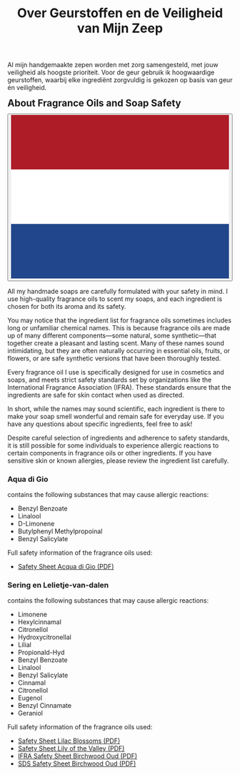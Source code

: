﻿---
title: "Over Geurstoffen en de Veiligheid van Mijn Zeep"
layout: single
author_profile: true
excerpt_separator: <!--more-->
header:
    overlay_image: random
    overlay_filter: 0.3
    teaser: /assets/images/teaser/fragrance.webp
comments: true
tags: zeep
---  
  Al mijn handgemaakte zepen worden met zorg samengesteld, met jouw veiligheid als hoogste prioriteit. Voor de geur gebruik ik hoogwaardige geurstoffen, waarbij elke ingrediënt zorgvuldig is gekozen op basis van geur én veiligheid.
<!--more-->
<style>
.page__content > p:first-child {
  display: none;
}
</style>

<div class="lang-content lang-nl" style="display:none;">
  <div class="lang-header">
    <h2 style="margin: 0.5em 0 0.5em;">Over Geurstoffen en de Veiligheid van Mijn Zeep</h2>
    <div class="lang-switcher">
      <button id="lang-toggle" onclick="toggleLang()">
        <img id="lang-flag" src="/assets/images/ui/gb.svg" alt="English flag">
      </button>
    </div>
  </div>
  <p>
  
    Al mijn handgemaakte zepen worden met zorg samengesteld, met jouw veiligheid als hoogste prioriteit. Voor de geur gebruik ik hoogwaardige geurstoffen, waarbij elke ingrediënt zorgvuldig is gekozen op basis van geur én veiligheid.
  </p>
  <p>
    Je zult misschien merken dat de ingrediëntenlijst van geurstoffen soms lange of onbekende chemische namen bevat. Dit komt doordat geurstoffen bestaan uit veel verschillende componenten—sommige natuurlijk, sommige synthetisch—die samen zorgen voor een aangename en langdurige geur. Veel van deze namen klinken misschien spannend, maar ze komen vaak van nature voor in etherische oliën, fruit of bloemen, of het zijn veilige synthetische varianten die uitgebreid zijn getest.
  </p>
  <p>
    Elke geurstof die ik gebruik is speciaal ontwikkeld voor gebruik in cosmetica en zeep, en voldoet aan strenge veiligheidsnormen van organisaties zoals de International Fragrance Association (IFRA). Deze normen zorgen ervoor dat de ingrediënten veilig zijn voor contact met de huid, mits ze op de juiste manier worden gebruikt.
  </p>
  <p>
    Kortom: hoewel de namen soms wetenschappelijk klinken, zijn alle ingrediënten zorgvuldig gekozen om jouw zeep heerlijk te laten ruiken én veilig te houden voor dagelijks gebruik. Heb je vragen over specifieke ingrediënten? Laat het gerust weten!
  </p>
  <p>
    Ondanks de zorgvuldige selectie van ingrediënten en het naleven van veiligheidsnormen, is het mogelijk dat sommige mensen allergische reacties krijgen op bepaalde bestanddelen in geurstoffen of andere ingrediënten. Heb je een gevoelige huid of bekende allergieën? Bekijk dan de ingrediëntenlijst goed.
  </p>

  <h3>Aqua di Gio</h3>
  <p class="sc">
    Bevat de volgende stoffen die mogelijk allergische reacties kunnen veroorzaken:
  </p>
  <ul class="allergen-list">
    <li>Benzyl Benzoate</li>
    <li>Linalool</li>
    <li>D-Limonene</li>
    <li>Butylphenyl Methylpropoinal</li>
    <li>Benzyl Salicylate</li>
  </ul>
  <p>
    Volledige veiligheidsinformatie van de gebruikte parfum olieën:
  </p>
  <ul class="allergen-list">
    <li>
      <a class="allergen-url" href="/assets/pdf/aquadigio/Dossier_Fragrance-oil-–-Acqua-Di-Gio-Inspired.pdf" target="_blank" rel="noopener" title="Dossier_Fragrance-oil-–-Acqua-Di-Gio-Inspired.pdf">Veiligheidsinformatie Acqua di Gio (PDF)</a>
    </li>
  </ul>

  <h3>Sering en Lelietje-van-dalen</h3>
  <p class="sc">
    Bevat de volgende stoffen die mogelijk allergische reacties kunnen veroorzaken:
  </p>
  <ul class="allergen-list">
    <li>Limonene</li>
    <li>Hexylcinnamal</li>
    <li>Citronellol</li>
    <li>Hydroxycitronellal</li>
    <li>Lilial</li>
    <li>Propionald-Hyd</li>
    <li>Benzyl Benzoate</li>
    <li>Linalool</li>
    <li>Benzyl Salicylate</li>
    <li>Cinnamal</li>
    <li>Citronellol</li>
    <li>Eugenol</li>
    <li>Benzyl Cinnamate</li>
    <li>Geraniol</li>
  </ul>
  <p>
    Volledige veiligheidsinformatie van de gebruikte parfum olieën:
  </p>
  <ul class="allergen-list">
    <li>
      <a class="allergen-url" href="/assets/pdf/sering/80400-DOSSIER-engels-PARFUM-LILAC-BLOSSOMS-1.pdf" target="_blank" rel="noopener" title="80400-DOSSIER-engels-PARFUM-LILAC-BLOSSOMS-1.pdf">Veiligheidsinformatie Lilac Blossoms (PDF)</a>
    </li>
    <li>
      <a class="allergen-url" href="/assets/pdf/sering/Dossier_Fragrance-Oil-–-Lily-of-the-Valley.pdf" target="_blank" rel="noopener" title="Dossier_Fragrance-Oil-–-Lily-of-the-Valley.pdf">Veiligheidsinformatie Lily of the Valley (PDF)</a>
    </li>
    <li>
      <a class="allergen-url" href="/assets/pdf/sering/ifra_eu_prop65_V000224_BIRCHWOOD_OUD_FRAGRANCE_OIL-1.pdf" target="_blank" rel="noopener" title="ifra_eu_prop65_V000224_BIRCHWOOD_OUD_FRAGRANCE_OIL-1.pdf">IFRA Veiligheidsblad Birchwood Oud (PDF)</a>
    </li>
    <li>
      <a class="allergen-url" href="/assets/pdf/sering/SDS_V000224_BIRCHWOOD_OUD_FRAGRANCE_OIL-1.pdf" target="_blank" rel="noopener" title="SDS_V000224_BIRCHWOOD_OUD_FRAGRANCE_OIL-1.pdf">SDS Veiligheidsblad Birchwood Oud (PDF)</a>
    </li>
  </ul>
</div>

<div class="lang-content lang-en">
  <div class="lang-header">
    <h2 style="margin: 0.5em 0 0.5em;">About Fragrance Oils and Soap Safety</h2>
    <div class="lang-switcher">
      <button id="lang-toggle" onclick="toggleLang()">
        <img id="lang-flag" src="/assets/images/ui/nl.svg" alt="Dutch flag">
      </button>
    </div>
  </div>
  <p>
  
  All my handmade soaps are carefully formulated with your safety in mind. I use high-quality fragrance oils to scent my soaps, and each ingredient is chosen for both its aroma and its safety.
   </p>
  <p>
  You may notice that the ingredient list for fragrance oils sometimes includes long or unfamiliar chemical names. This is because fragrance oils are made up of many different components—some natural, some synthetic—that together create a pleasant and lasting scent. Many of these names sound intimidating, but they are often naturally occurring in essential oils, fruits, or flowers, or are safe synthetic versions that have been thoroughly tested.
   </p>
  <p>
  Every fragrance oil I use is specifically designed for use in cosmetics and soaps, and meets strict safety standards set by organizations like the International Fragrance Association (IFRA). These standards ensure that the ingredients are safe for skin contact when used as directed.
   </p>
  <p>
  In short, while the names may sound scientific, each ingredient is there to make your soap smell wonderful and remain safe for everyday use. If you have any questions about specific ingredients, feel free to ask!
   </p>
  <p>
  Despite careful selection of ingredients and adherence to safety standards, it is still possible for some individuals to experience allergic reactions to certain components in fragrance oils or other ingredients. If you have sensitive skin or known allergies, please review the ingredient list carefully.
   </p>
  <p>

  <h3>Aqua di Gio</h3> 
  <p class="sc">
  contains the following substances that may cause allergic reactions:
  </p> 
  <ul class="allergen-list">
    <li>Benzyl Benzoate</li>
    <li>Linalool</li>
    <li>D-Limonene</li>
    <li>Butylphenyl Methylpropoinal</li>
    <li>Benzyl Salicylate</li>
   </ul>
 
  <p>
  Full safety information of the fragrance oils used:
  </p>
  <ul class="allergen-list">
    <li>
      <a class="allergen-url" href="/assets/pdf/aquadigio/Dossier_Fragrance-oil-–-Acqua-Di-Gio-Inspired.pdf" target="_blank" rel="noopener" title="Dossier_Fragrance-oil-–-Acqua-Di-Gio-Inspired.pdf">Safety Sheet Acqua di Gio (PDF)</a>
    </li>
  </ul>

 <h3> Sering en Lelietje-van-dalen</h3>
 <p class="sc">
  contains the following substances that may cause allergic reactions:
  </p>
<ul class="allergen-list">
    <li>Limonene</li>
    <li>Hexylcinnamal</li>
    <li>Citronellol</li>
    <li>Hydroxycitronellal</li>
    <li>Lilial</li>
    <li>Propionald-Hyd</li>
    <li>Benzyl Benzoate</li>
    <li>Linalool</li>
    <li>Benzyl Salicylate</li>
    <li>Cinnamal</li>
    <li>Citronellol</li>
    <li>Eugenol</li>
    <li>Benzyl Cinnamate</li>
    <li>Geraniol</li>
</ul>
  
  <p>
  Full safety information of the fragrance oils used:</p>
  
<ul class="allergen-list">
    <li>
        <a class="allergen-url" href="/assets/pdf/sering/80400-DOSSIER-engels-PARFUM-LILAC-BLOSSOMS-1.pdf" target="_blank" rel="noopener" title="80400-DOSSIER-engels-PARFUM-LILAC-BLOSSOMS-1.pdf">Safety Sheet Lilac Blossoms (PDF)</a>
    </li>
    <li>
        <a class="allergen-url" href="/assets/pdf/sering/Dossier_Fragrance-Oil-–-Lily-of-the-Valley.pdf" target="_blank" rel="noopener" title="Dossier_Fragrance-Oil-–-Lily-of-the-Valley.pdf">Safety Sheet Lily of the Valley (PDF)</a>
    </li>
    <li>
        <a class="allergen-url" href="/assets/pdf/sering/ifra_eu_prop65_V000224_BIRCHWOOD_OUD_FRAGRANCE_OIL-1.pdf" target="_blank" rel="noopener" title="ifra_eu_prop65_V000224_BIRCHWOOD_OUD_FRAGRANCE_OIL-1.pdf">IFRA Safety Sheet Birchwood Oud (PDF)</a>
    </li>
    <li>
        <a class="allergen-url" href="/assets/pdf/sering/SDS_V000224_BIRCHWOOD_OUD_FRAGRANCE_OIL-1.pdf" target="_blank" rel="noopener" title="SDS_V000224_BIRCHWOOD_OUD_FRAGRANCE_OIL-1.pdf">SDS Safety Sheet Birchwood Oud (PDF)</a>
    </li>
</ul>
</p>
</div>